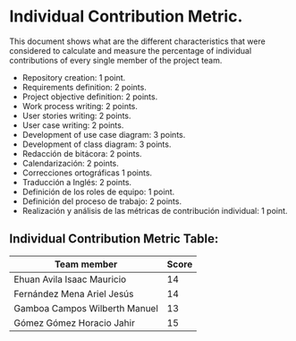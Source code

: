 # Individual Contribution Metric.
This document shows what are the different characteristics that were considered to calculate and measure the percentage of individual contributions of every single member of the project team.
* Repository creation: 1 point.
* Requirements definition: 2 points.
* Project objective definition: 2 points.
* Work process writing: 2 points.
* User stories writing: 2 points.
* User case writing: 2 points.
* Development of use case diagram: 3 points.
* Development of class diagram: 3 points.
* Redacción de bitácora: 2 points.
* Calendarización: 2 points.
* Correcciones ortográficas 1 points.
* Traducción a Inglés: 2 points.
* Definición de los roles de equipo: 1 point.
* Definición del proceso de trabajo: 2 points.
* Realización y análisis de las métricas de contribución individual: 1 point.

## Individual Contribution Metric Table:
|Team member |Score |
|--- |--- |
|Ehuan Avila Isaac Mauricio | 14 |
|Fernández Mena Ariel Jesús | 14 |
|Gamboa Campos Wilberth Manuel | 13 |
|Gómez Gómez Horacio Jahir | 15 |

